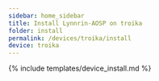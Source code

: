 ```yaml
---
sidebar: home_sidebar
title: Install Lynnrin-AOSP on troika
folder: install
permalink: /devices/troika/install
device: troika
---
```

{% include templates/device_install.md %}
